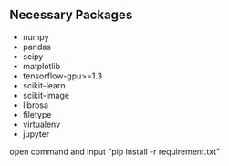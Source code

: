 ## Necessary Packages
+ numpy
+ pandas
+ scipy
+ matplotlib
+ tensorflow-gpu>=1.3
+ scikit-learn
+ scikit-image
+ librosa
+ filetype
+ virtualenv
+ jupyter

open command and input "pip install -r requirement.txt"